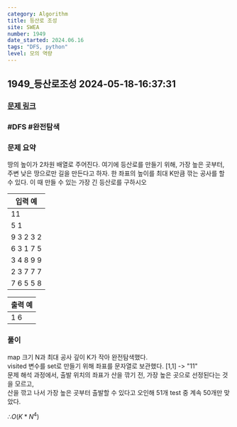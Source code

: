 ```yaml
---
category: Algorithm
title: 등산로 조성
site: SWEA
number: 1949
date_started: 2024.06.16
tags: "DFS, python"
level: 모의 역량
---
```


## 1949\_등산로조성 2024-05-18-16:37:31

### [문제 링크](https://swexpertacademy.com/main/code/problem/problemDetail.do?contestProbId=AV5PoOKKAPIDFAUq)

### #DFS #완전탐색

### 문제 요약

땅의 높이가 2차원 배열로 주어진다. 여기에 등산로를 만들기 위해, 가장 높은 곳부터, 주변 낮은 땅으로만 길을 만든다고 하자. 한 좌표의 높이를 최대 K만큼 깎는 공사를 할 수 있다. 이 때 만들 수 있는 가장 긴 등산로를 구하시오

| 입력 예   |
| --------- |
| 11        |
| 5 1       |
| 9 3 2 3 2 |
| 6 3 1 7 5 |
| 3 4 8 9 9 |
| 2 3 7 7 7 |
| 7 6 5 5 8 |

| 출력 예 |
| ------- |
| 1 6     |

### 풀이

map 크기 N과 최대 공사 깊이 K가 작아 완전탐색했다.<br>
visited 변수를 set로 만들기 위해 좌표를 문자열로 보관했다. [1,1] -> "11"<br>
문제 해석 과정에서, 출발 위치의 좌표가 산을 깎기 전, 가장 높은 곳으로 선정된다는 것을 모르고,<br>
산을 깎고 나서 가장 높은 곳부터 출발할 수 있다고 오인해 51개 test 중 계속 50개만 맞았다.

$∴ O(K*N^4)$

